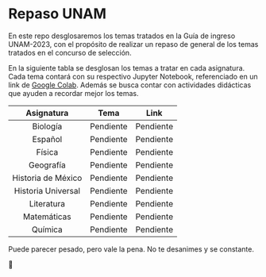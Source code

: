 # Repaso UNAM
En este repo desglosaremos los temas tratados en la Guía de ingreso UNAM-2023, con el propósito de realizar un repaso de general de los temas tratados en el concurso de selección.

En la siguiente tabla se desglosan los temas a tratar en cada asignatura. Cada tema contará con su respectivo Jupyter Notebook, referenciado en un link de [Google Colab](https://colab.research.google.com/). Además se busca contar con actividades didácticas que ayuden a recordar mejor los temas.

| Asignatura | Tema | Link |
|:--------------:|:-----:|:-----------:|
| Biología | Pendiente | Pendiente |
| Español | Pendiente | Pendiente |
| Física | Pendiente | Pendiente |
| Geografía | Pendiente | Pendiente |
| Historia de México | Pendiente | Pendiente |
| Historia Universal | Pendiente | Pendiente |
| Literatura | Pendiente | Pendiente |
| Matemáticas | Pendiente | Pendiente |
| Química | Pendiente | Pendiente |

Puede parecer pesado, pero vale la pena. No te desanimes y se constante.

:wolf: